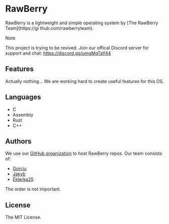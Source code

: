 # RawBerry
RawBerry is a lightweight and simple operating system by [The RawBerry Team](https://gi
thub.com/rawberryteam).

> [!NOTE]
> This project is trying to be revived. Join our offical Discord server for support and chat: https://discord.gg/umgMqTaY44

## Features
Actually nothing... We are working hard to create useful features for this OS.

## Languages
- C
- Assembly
- Rust
- C++

## Authors

We use our [GitHub organization](https://github.com/RawBerryTeam) to host RawBerry repos. Our team consists of:

- [Gorciu](https://github.com/gorciu-official)
- [Jakyb](https://github.com/Goldjakyt)
- [Eklerka25](https://github.com/Eklerka25)
 
The order is not important.

## License
The MIT License.
